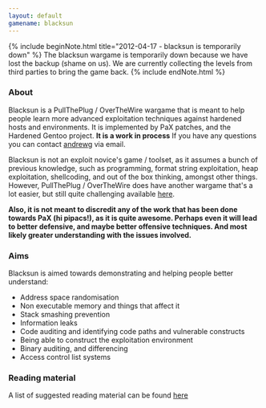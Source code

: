 ```yaml
---
layout: default
gamename: blacksun
---
```

{% include beginNote.html title="2012-04-17 - blacksun is temporarily down" %}
The blacksun wargame is temporarily down because we have lost the backup
(shame on us). We are currently collecting the levels from third parties
to bring the game back.
{% include endNote.html %}

### About

Blacksun is a PullThePlug / OverTheWire wargame that is meant to help
people learn more advanced exploitation techniques against hardened
hosts and environments. It is implemented by PaX patches, and the
Hardened Gentoo project. **It is a work in process** If you have any
questions you can contact [andrewg][] via email.

Blacksun is not an exploit novice's game / toolset, as it assumes a
bunch of previous knowledge, such as programming, format string
exploitation, heap exploitation, shellcoding, and out of the box
thinking, amongst other things. However, PullThePlug / OverTheWire does
have another wargame that's a lot easier, but still quite challenging
available [here][].

**Also, it is not meant to discredit any of the work that has been done
towards PaX (hi pipacs!), as it is quite awesome. Perhaps even it will
lead to better defensive, and maybe better offensive techniques. And
most likely greater understanding with the issues involved.**

### Aims

Blacksun is aimed towards demonstrating and helping people better
understand:

-   Address space randomisation
-   Non executable memory and things that affect it
-   Stack smashing prevention
-   Information leaks
-   Code auditing and identifying code paths and vulnerable constructs
-   Being able to construct the exploitation environment
-   Binary auditing, and differencing
-   Access control list systems

### Reading material

A list of suggested reading material can be found [here][readingmaterial]

  [andrewg]: mailto:andrewg@felinemenace.org
  [here]: wargames/vortex/
  [readingmaterial]: reading_material.html
